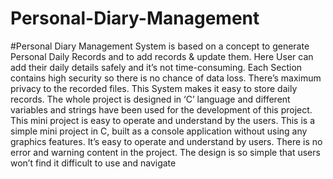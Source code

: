 # Personal-Diary-Management

#Personal Diary Management System is based on a concept to generate Personal Daily Records and to add records & update them. Here User can add their daily details safely and it’s not time-consuming. Each Section contains high security so there is no chance of data loss. There’s maximum privacy to the recorded files. This System makes it easy to store daily records. The whole project is designed in ‘C’ language and different variables and strings have been used for the development of this project. This mini project is easy to operate and understand by the users. This is a simple mini project in C, built as a console application without using any graphics features. It’s easy to operate and understand by users. There is no error and warning content in the project. The design is so simple that users won’t find it difficult to use and navigate
